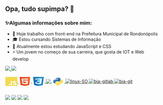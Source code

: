 ## Opa, tudo supimpa? 👋
### ✨Algumas informações sobre mim:

- 🔭 Hoje trabalho com front-end na Prefeitura Municipal de Rondonópolis
- 🎓 Estou cursando Sistemas de Informação
- 🌱 Atualmente estou estudando JavaScript e CSS
- ⚡ Um jovem no começo de sua carreira, que gosta de IOT e Web develop

 <div>
  <a href="https://github.com/kouthk">
  <img height="180em" src="https://github-readme-stats.vercel.app/api?username=kouthk&show_icons=true&theme=tokyonight&include_all_commits=true&count_private=true"/>
  <img height="180em" src="https://github-readme-stats.vercel.app/api/top-langs/?username=kouthk&layout=compact&langs_count=8&theme=tokyonight"/>
</div>
 <div style="display: inline_block"><br>
  <img align="center" alt="habilidade-JavaScript" height="30" width="40" src="https://raw.githubusercontent.com/devicons/devicon/master/icons/javascript/javascript-plain.svg">
  <img align="center" alt="habilidade-HTML" height="30" width="40" src="https://raw.githubusercontent.com/devicons/devicon/master/icons/html5/html5-original.svg">
  <img align="center" alt="habilidade-CSS" height="30" width="40" src="https://raw.githubusercontent.com/devicons/devicon/master/icons/css3/css3-original.svg">
  <img align="center" src="https://img.icons8.com/fluency/48/000000/arduino.png"/>
  <img align="center" alt="Rafa-Python" height="30" width="40"  src="https://raw.githubusercontent.com/devicons/devicon/master/icons/python/python-original.svg">
  <img align="center" alt="linux-SO"  height="30" width="40" src="https://raw.githubusercontent.com/SP-XD/SP-XD/main/images/linux.gif">
  <img align="center" alt="bia-gitlab" height="30" width="40" src="https://cdn.jsdelivr.net/gh/devicons/devicon/icons/gitlab/gitlab-original.svg" />
  <img align="center" alt="bia-git" height="30" width="40" src="https://cdn.jsdelivr.net/gh/devicons/devicon/icons/git/git-original.svg" />
</div>
  
  ##
  
  <div>
  <a href = "https://gitlab.com/Kouthk"><img src="https://img.shields.io/badge/GitLab-530F63?style=for-the-badge&logo=gitlab&logoColor=white" target="_blank"></a>
 	<a href="#" target="_blank"><img src="https://img.shields.io/badge/Steam-000000?style=for-the-badge&logo=steam&logoColor=white" target="_blank"></a>
  <a href="#" target="_blank"><img src="https://img.shields.io/badge/Discord-7289DA?style=for-the-badge&logo=discord&logoColor=white" target="_blank"></a> 
  <a href="https://www.linkedin.com/in/alex-spg/" target="_blank"><img src="https://img.shields.io/badge/-LinkedIn-%230077B5?style=for-the-badge&logo=linkedin&logoColor=white" target="_blank"></a> 
  </div>
